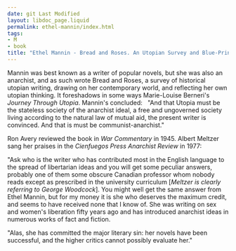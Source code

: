 ```yaml
---
date: git Last Modified
layout: libdoc_page.liquid
permalink: ethel-mannin/index.html
tags:
- M
- book
title: "Ethel Mannin - Bread and Roses. An Utopian Survey and Blue-Print"
---
```


Mannin was best known as a writer of popular novels, but she was also an  anarchist, and as such wrote Bread and Roses, a survey of historical  utopian writing, drawing on her contemporary world, and reflecting her own  utopian thinking. It foreshadows in some ways Marie-Louise Berneri's _Journey  Through Utopia_. Mannin's concluded:
  
"And that Utopia must be the stateless society of the anarchist ideal, a free and  ungoverned society living according to the natural law of mutual aid, the  present writer is convinced. And that is must be communist-anarchist."

Ron Avery reviewed the book in _War Commentary_ in 1945. Albert Meltzer  sang her praises in the _Cienfuegos Press Anarchist Review_ in 1977: 
  

"Ask who is the writer who has contributed most in the  English language to the spread of libertarian ideas and you will get some  peculiar answers, probably one of them some obscure Canadian professor whom  nobody reads except as prescribed in the university curriculum [<em>Meltzer is  clearly referring to George Woodcock</em>]. You might well get the same answer  from Ethel Mannin, but for my money it is she who deserves the maximum credit,  and seems to have received none that I know of. She was writing on sex and  women's liberation fifty years ago and has introduced anarchist ideas in  numerous works of fact and fiction. 

"Alas, she has committed the major literary sin: her novels  have been successful, and the higher critics cannot possibly evaluate her."